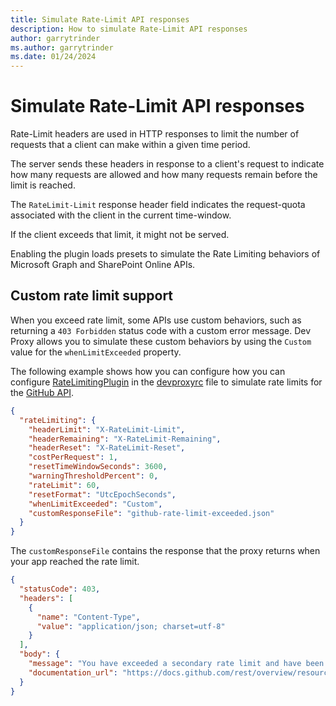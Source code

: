 ```yaml
---
title: Simulate Rate-Limit API responses
description: How to simulate Rate-Limit API responses
author: garrytrinder
ms.author: garrytrinder
ms.date: 01/24/2024
---
```


# Simulate Rate-Limit API responses

Rate-Limit headers are used in HTTP responses to limit the number of requests that a client can make within a given time period.

The server sends these headers in response to a client's request to indicate how many requests are allowed and how many requests remain before the limit is reached.

The `RateLimit-Limit` response header field indicates the request-quota associated with the client in the current time-window.

If the client exceeds that limit, it might not be served.

Enabling the plugin loads presets to simulate the Rate Limiting behaviors of Microsoft Graph and SharePoint Online APIs.

## Custom rate limit support

When you exceed rate limit, some APIs use custom behaviors, such as returning a `403 Forbidden` status code with a custom error message. Dev Proxy allows you to simulate these custom behaviors by using the `Custom` value for the `whenLimitExceeded` property.

The following example shows how you can configure how you can configure [RateLimitingPlugin](../technical-reference/RateLimitingPlugin.md) in the [devproxyrc](../technical-reference/devproxyrc.md) file to simulate rate limits for the [GitHub API](https://docs.github.com/en/rest/guides/best-practices-for-using-the-rest-api?apiVersion=2022-11-28#dealing-with-rate-limits).

```json
{
  "rateLimiting": {
    "headerLimit": "X-RateLimit-Limit",
    "headerRemaining": "X-RateLimit-Remaining",
    "headerReset": "X-RateLimit-Reset",
    "costPerRequest": 1,
    "resetTimeWindowSeconds": 3600,
    "warningThresholdPercent": 0,
    "rateLimit": 60,
    "resetFormat": "UtcEpochSeconds",
    "whenLimitExceeded": "Custom",
    "customResponseFile": "github-rate-limit-exceeded.json"
  }
}
```

The `customResponseFile` contains the response that the proxy returns when your app reached the rate limit.

```json
{
  "statusCode": 403,
  "headers": [
    {
      "name": "Content-Type",
      "value": "application/json; charset=utf-8"
    }
  ],
  "body": {
    "message": "You have exceeded a secondary rate limit and have been temporarily blocked from content creation. Please retry your request again later.",
    "documentation_url": "https://docs.github.com/rest/overview/resources-in-the-rest-api#secondary-rate-limits"
  }
}
```
